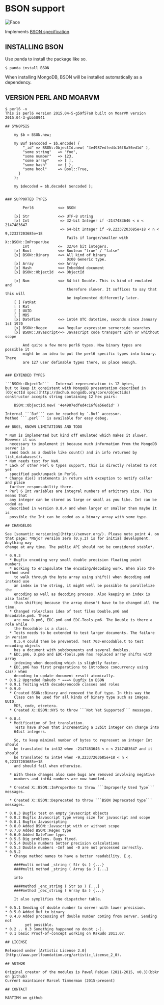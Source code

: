# BSON support

![Face](http://modules.perl6.org/logos/BSON.png)

Implements [BSON specification](http://bsonspec.org/).

## INSTALLING BSON

Use panda to install the package like so.
```
$ panda install BSON
```

When installing MongoDB, BSON will be installed automatically as a dependency.


## VERSION PERL AND MOARVM

```
$ perl6 -v
This is perl6 version 2015.04-5-g59f57a8 built on MoarVM version 2015.04-3-gbb50941

## SYNOPSIS

    my $b = BSON.new;

    my Buf $encoded = $b.encode( {
        "_id" => BSON::ObjectId.new( "4e4987edfed4c16f8a56ed1d" ),
        "some string"   => "foo",
        "some number"   => 123,
        "some array"    => [ ],
        "some hash"     => { },
        "some bool"     => Bool::True,
      }
    );

    my $decoded = $b.decode( $encoded );


### SUPPORTED TYPES

        Perl6           <=> BSON
    
    [x] Str             <=> UTF-8 string
    [x] Int              => 32-bit Integer if -2147483646 < n < 2147483647
                         => 64-bit Integer if -9,22337203685e+18 < n < 9,22337203685e+18
                            Fails if larger/smaller with X::BSON::ImProperUse
        Int             <=  32/64 bit integers.
    [x] Bool            <=> Boolean "true" / "false"
    [x] BSON::Binary    <=> All kind of binary
                            0x00 Generic type.
    [x] Array           <=> Array
    [x] Hash            <=> Embedded document
    [x] BSON::ObjectId  <=> ObjectId

    [x] Num             <=> 64-bit Double. This is kind of emulated and
                            therefore slower. It suffices to say that this will
                            be implemented differently later.
    [ ] FatRat
    [ ] Rat
    [ ] UUID
    [ ] MD5
    [x] DateTime        <=> int64 UTC datetime, seconds since January 1st 1970
    [x] BSON::Regex     <=> Regular expression serverside searches
    [x] BSON::Javascript<=> Javascript code transport with or whithout scope

        And quite a few more perl6 types. Now binary types are possible it
        might be an idea to put the perl6 specific types into binary. There
        are 127 user definable types there, so place enough.


### EXTENDED TYPES

```BSON::ObjectId``` - Internal representation is 12 bytes,
but to keep it consistent with MongoDB presentation described in
[ObjectId spec](http://dochub.mongodb.org/core/objectids)
constructor accepts string containing 12 hex pairs:

    BSON::ObjectId.new( '4e4987edfed4c16f8a56ed1d' )

Internal ```Buf``` can be reached by `.Buf` accessor.
Method ```.perl``` is available for easy debug.

## BUGS, KNOWN LIMITATIONS AND TODO

* Num is implemented but kind off emulated which makes it slower. However it was
  necessary to implement it because much information from the MongoDB server is
  send back as a double like count() and in info returned by list_databases().
* Num needs test for NaN.
* Lack of other Perl 6 types support, this is directly related to not yet
  specified pack/unpack in Perl6.
* Change die() statements in return with exception to notify caller and place
  further responsability there.
* Perl 6 Int variables are integral numbers of arbitrary size. This means that
  any integer can be stored as large or small as you like. Int can be coded as
  described in version 0.8.4 and when larger or smaller then maybe it is
  possible the Int can be coded as a binary array with some type.

## CHANGELOG

See [semantic versioning](http://semver.org/). Please note point 4. on
that page: *Major version zero (0.y.z) is for initial development. Anything may
change at any time. The public API should not be considered stable*.

* 0.9.3
  * Bugfix encoding very small double precision floating point numbers.
  * Working to encapsulate the encoding/decoding work. When also the method used
    to walk through the byte array using shift() when decoding and instead use
    an index in the string, it might well be possible to parallelize the
    encoding as well as decoding process. Also keeping an index is also faster
    than shifting because the array doesn't have to be changed all the time.
  * Changed role/class idea of test files Double.pm6 and Encodable.pm6. These
    are now D.pm6, EDC.pm6 and EDC-Tools.pm6. The Double is there a role while
    the Encodable is a class.
  * Tests needs to be extended to test larger documents. The failure in version
    0.5.4 could then be prevented. Test 703-encodable.t to test encoding objects
    has a document with subdocuments and several doubles.
  * EDC.pm6, D.pm6 and EDC-Tools.pm6 has replaced array shifts with array
    indexing when decoding which is slightly faster.
  * EDC.pm6 has first preparations to introduce concurrency using cas() when
    decoding to update document result atomically.
* 0.9.2 Upgraded Rakudo * ===> Bugfix in BSON
* 0.9.1 Testing with decode/encode classes and roles
* 0.9.0
  * Created BSON::Binary and removed the Buf type. In this way the
    Class can be used for all kinds of binary type such as images, UUID,
    MD5, code, etcetera.
  * Created X::BSON::NYS to throw ```Not Yet Supported``` messages.

* 0.8.4
  * Modification of Int translation.
    Tests have shown that incrementing a 32bit integer can change into
    64bit integers. 

    So, to keep minimal number of bytes to represent an integer Int should
    be translated to int32 when -2147483646 < n < 2147483647 and it should
    be translated to int64 when -9,22337203685e+18 < n < 9,22337203685e+18
    and should fail when otherwise.

  * With these changes also some bugs are removed involving negative
    numbers and int64 numbers are now handled.

  * Created X::BSON::ImProperUse to throw ```Improperly Used Type``` messages.

  * Created X::BSON::Deprecated to throw ```BSON Deprecated type``` messages.

* 0.8.3 Bugfix test on empty javascript objects
* 0.8.2 Bugfix Javascript type wrong size for javascript and scope 
* 0.8.1 Bugfix Javascripting
* 0.8.0 Added BSON::Javascript with or without scope
* 0.7.0 Added BSON::Regex type
* 0.6.0 Added DateTime type.
* 0.5.5 Big problems. Bugs fixed.
* 0.5.4 Double numbers better precision calculations
* 0.5.3 Double numbers -Inf and -0 are not processed correctly.
* 0.5.2
  * Change method names to have a better readability. E.g.

    ####multi method _string ( Str $s ) {...}
    ####multi method _string ( Array $a ) {...}

    into

    ####method _enc_string ( Str $s ) {...}
    ####method _dec_string ( Array $a ) {...}

    It also symplifies the dispatcher table.

* 0.5.1 Sending of double number to server with lower precision.
* 0.5.0 Added Buf to binary
* 0.4.0 Added processing of double number coming from server. Sending not
         yet possible.
* 0.2 .. 0.3 Something happened no doubt ;-).
* 0.1 basic Proof-of-concept working on Rakudo 2011.07.

## LICENSE

Released under [Artistic License 2.0](http://www.perlfoundation.org/artistic_license_2_0).

## AUTHOR

Original creator of the modules is Pawel Pabian (2011-2015, v0.3)(bbkr on github)
Current maintainer Marcel Timmerman (2015-present)

## CONTACT

MARTIMM on github

